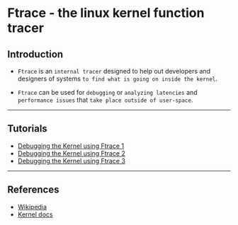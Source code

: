 # Ftrace - the linux kernel function tracer

## Introduction

* `Ftrace` is an `internal tracer` designed to help out developers and designers of systems `to find what is going on inside the kernel`.

* `Ftrace` can be used for `debugging` or `analyzing latencies` and `performance issues` that `take place outside of user-space`.

---

## Tutorials

* [Debugging the Kernel using Ftrace 1](https://lwn.net/Articles/365835/)
* [Debugging the Kernel using Ftrace 2](https://lwn.net/Articles/366796/)
* [Debugging the Kernel using Ftrace 3](https://lwn.net/Articles/370423/)

---

## References

* [Wikipedia](https://en.wikipedia.org/wiki/Ftrace)
* [Kernel docs](https://www.kernel.org/doc/Documentation/trace/ftrace.txt)

